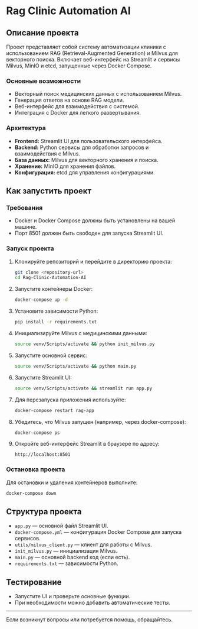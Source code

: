 # Rag Clinic Automation AI

## Описание проекта
Проект представляет собой систему автоматизации клиники с использованием RAG (Retrieval-Augmented Generation) и Milvus для векторного поиска. Включает веб-интерфейс на Streamlit и сервисы Milvus, MinIO и etcd, запущенные через Docker Compose.

### Основные возможности
- Векторный поиск медицинских данных с использованием Milvus.
- Генерация ответов на основе RAG модели.
- Веб-интерфейс для взаимодействия с системой.
- Интеграция с Docker для легкого развертывания.

### Архитектура
- **Frontend:** Streamlit UI для пользовательского интерфейса.
- **Backend:** Python сервисы для обработки запросов и взаимодействия с Milvus.
- **База данных:** Milvus для векторного хранения и поиска.
- **Хранение:** MinIO для хранения файлов.
- **Конфигурация:** etcd для управления конфигурациями.

## Как запустить проект

### Требования
- Docker и Docker Compose должны быть установлены на вашей машине.
- Порт 8501 должен быть свободен для запуска Streamlit UI.

### Запуск проекта

1. Клонируйте репозиторий и перейдите в директорию проекта:
   ```bash
   git clone <repository-url>
   cd Rag-Clinic-Automation-AI
   ```

2. Запустите контейнеры Docker:
   ```bash
   docker-compose up -d
   ```

3. Установите зависимости Python:
   ```bash
   pip install -r requirements.txt
   ```

4. Инициализируйте Milvus с медицинскими данными:
   ```bash
   source venv/Scripts/activate && python init_milvus.py
   ```

5. Запустите основной сервис:
   ```bash
   source venv/Scripts/activate && python main.py
   ```

6. Запустите Streamlit UI:
   ```bash
   source venv/Scripts/activate && streamlit run app.py
   ```

7. Для перезапуска приложения используйте:
   ```bash
   docker-compose restart rag-app
   ```

8. Убедитесь, что Milvus запущен (например, через docker-compose):
   ```bash
   docker-compose ps
   ```

9. Откройте веб-интерфейс Streamlit в браузере по адресу:
   ```
   http://localhost:8501
   ```

### Остановка проекта
Для остановки и удаления контейнеров выполните:
```bash
docker-compose down
```
## Структура проекта
- `app.py` — основной файл Streamlit UI.
- `docker-compose.yml` — конфигурация Docker Compose для запуска сервисов.
- `utils/milvus_client.py` — клиент для работы с Milvus.
- `init_milvus.py` — инициализация Milvus.
- `main.py` — основной backend код (если есть).
- `requirements.txt` — зависимости Python.

## Тестирование
- Запустите UI и проверьте основные функции.
- При необходимости можно добавить автоматические тесты.

---

Если возникнут вопросы или потребуется помощь, обращайтесь.

